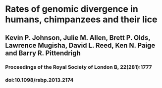 # Rates of genomic divergence in humans, chimpanzees and their lice
## Kevin P. Johnson, Julie M. Allen, Brett P. Olds, Lawrence Mugisha, David L. Reed, Ken N. Paige and Barry R. Pittendrigh
### Proceedings of the Royal Society of London B, 22(281):1777
### doi:10.1098/rsbp.2013.2174
